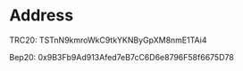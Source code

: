 # Address

TRC20:
TSTnN9kmroWkC9tkYKNByGpXM8nmE1TAi4



Bep20:
0x9B3Fb9Ad913Afed7eB7cC6D6e8796F58f6675D78


